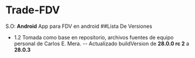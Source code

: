 # Trade-FDV
S.O:  **Android**
App para FDV en android
##Lista De Versiones
- 1.2 Tomada como base en repositorio, archivos fuentes de equipo personal de Carlos E. Mera.
-- Actualizado buildVersion de **28.0.0 rc 2** a **28.0.3**